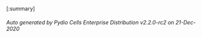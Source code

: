 








[:summary]

###### Auto generated by Pydio Cells Enterprise Distribution v2.2.0-rc2 on 21-Dec-2020
